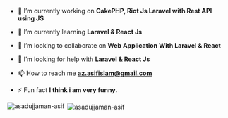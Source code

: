 - 🔭 I’m currently working on **CakePHP, Riot Js Laravel with Rest API using JS**

- 🌱 I’m currently learning **Laravel & React Js**

- 👯 I’m looking to collaborate on **Web Application With Laravel & React**

- 🤝 I’m looking for help with **Laravel & React Js**

- 📫 How to reach me **az.asifislam@gmail.com**

- ⚡ Fun fact **I think i am very funny.**

<p><img align="left" src="https://github-readme-stats.vercel.app/api/top-langs?username=asadujjaman-asif&show_icons=true&locale=en&layout=compact" alt="asadujjaman-asif" /></p>

<p>&nbsp;<img align="center" src="https://github-readme-stats.vercel.app/api?username=asadujjaman-asif&show_icons=true&locale=en" alt="asadujjaman-asif" /></p>
